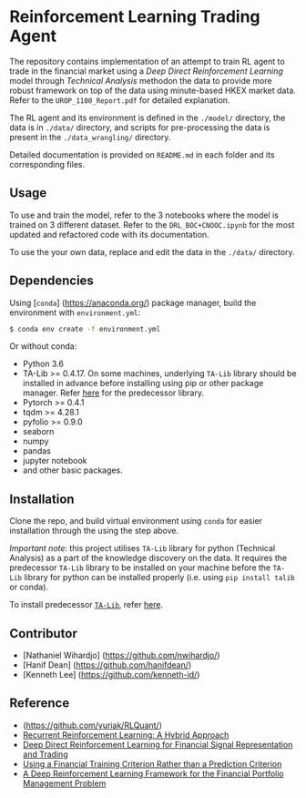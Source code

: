 # Reinforcement Learning Trading Agent

The repository contains implementation of an attempt to train RL agent to trade in the financial market using a *Deep Direct Reinforcement Learning* model through *Technical Analysis* methodon the data to provide more robust framework on top of the data using minute-based HKEX market data. Refer to the `UROP_1100_Report.pdf` for detailed explanation. 

The RL agent and its environment is defined in the `./model/` directory, the data is in `./data/` directory, and scripts for pre-processing the data is present in the `./data_wrangling/` directory.

Detailed documentation is provided on `README.md` in each folder and its corresponding files.

## Usage

To use and train the model, refer to the 3 notebooks where the model is trained on 3 different dataset. Refer to the `DRL_BOC+CNOOC.ipynb` for the most updated and refactored code with its documentation.

To use the your own data, replace and edit the data in the `./data/` directory.

## Dependencies

Using [`conda`] (https://anaconda.org/) package manager, build the environment with `environment.yml`:
```bash
$ conda env create -f environment.yml
```

Or without conda:
- Python 3.6
- TA-Lib >= 0.4.17. On some machines, underlying `TA-Lib` library should be installed in advance before installing using pip or other package manager. Refer [here](https://mrjbq7.github.io/ta-lib/install.html) for the predecessor library. 
- Pytorch >= 0.4.1
- tqdm >= 4.28.1
- pyfolio >= 0.9.0
- seaborn
- numpy
- pandas
- jupyter notebook
- and other basic packages.

## Installation

Clone the repo, and build virtual environment using `conda` for easier installation through the using the step above.

*Important note*: this project utilises `TA-Lib` library for python (Technical Analysis) as a part of the knowledge discovery on the data. It requires the predecessor `TA-Lib` library to be installed on your machine before the `TA-Lib` library for python can be installed properly (i.e. using `pip install talib` or conda). 

To install predecessor [`TA-Lib`](http://ta-lib.org/hdr_dw.html), refer [here](https://mrjbq7.github.io/ta-lib/install.html). 

## Contributor
- [Nathaniel Wihardjo] (https://github.com/nwihardjo/)
- [Hanif Dean] (https://github.com/hanifdean/)
- [Kenneth Lee] (https://github.com/kenneth-id/)

## Reference
- (https://github.com/yuriak/RLQuant/)
- [Recurrent Reinforcement Learning: A Hybrid Approach](https://arxiv.org/abs/1509.03044/)
- [Deep Direct Reinforcement Learning for Financial Signal Representation and Trading](https://ieeexplore.ieee.org/document/7407387/)
- [Using a Financial Training Criterion Rather than a Prediction Criterion ](https://www.worldscientific.com/doi/pdf/10.1142/S0129065797000422)
- [A Deep Reinforcement Learning Framework for the Financial Portfolio Management Problem](https://arxiv.org/abs/1706.10059)

